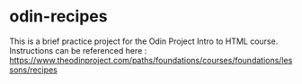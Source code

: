 # odin-recipes

This is a brief practice project for the Odin Project Intro to HTML course. 
Instructions can be referenced here : https://www.theodinproject.com/paths/foundations/courses/foundations/lessons/recipes


